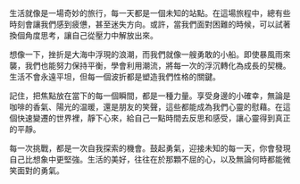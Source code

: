 生活就像是一場奇妙的旅行，每一天都是一個未知的站點。在這場旅程中，總有些時刻會讓我們感到疲憊，甚至迷失方向。或許，當我們面對困難的時候，可以試著換個角度思考，讓自己從壓力中解放出來。

想像一下，挫折是大海中浮現的浪潮，而我們就像一艘勇敢的小船。即使暴風雨來襲，我們也能努力保持平衡，學會利用潮流，將每一次的浮沉轉化為成長的契機。生活不會永遠平坦，但每一個波折都是塑造我們性格的關鍵。

記住，把焦點放在當下的每一個瞬間，都是一種力量。享受身邊的小確幸，無論是咖啡的香氣、陽光的温暖，還是朋友的笑聲，這些都能成為我們心靈的慰藉。在這個快速變遷的世界裡，靜下心來，給自己一點時間去反思和感受，讓心靈得到真正的平靜。

每一次挑戰，都是一次自我探索的機會。鼓起勇氣，迎接未知的每一天，你會發現自己比想象中更堅強。生活的美好，往往在於那顆不屈的心，以及無論何時都能微笑面對的勇氣。